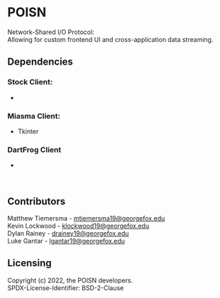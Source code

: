 # POISN
Network-Shared I/O Protocol:<br>
Allowing for custom frontend UI and cross-application data streaming.

## Dependencies
### Stock Client:
* 

### Miasma Client:
* Tkinter

### DartFrog Client
* 

<br>

## Contributors
Matthew Tiemersma - mtiemersma19@georgefox.edu<br>
Kevin Lockwood - klockwood19@georgefox.edu<br>
Dylan Rainey - drainey19@georgefox.edu<br>
Luke Gantar - lgantar19@georgefox.edu<br>

## Licensing
Copyright (c) 2022, the POISN developers.<br>
SPDX-License-Identifier: BSD-2-Clause
